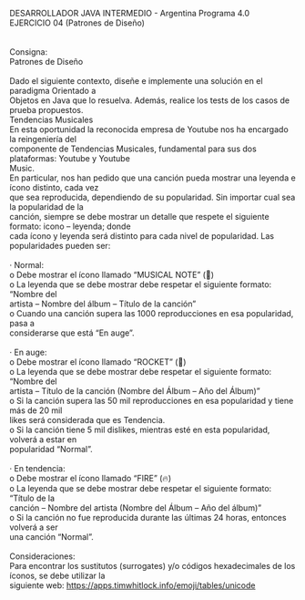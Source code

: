 DESARROLLADOR JAVA INTERMEDIO  - Argentina Programa 4.0 <br>
EJERCICIO 04 (Patrones de Diseño)<br><br>
<br>
Consigna: <br>
Patrones de Diseño<br><br>
Dado el siguiente contexto, diseñe e implemente una solución en el paradigma Orientado a<br>
Objetos en Java que lo resuelva. Además, realice los tests de los casos de prueba propuestos.<br>
Tendencias Musicales<br>
En esta oportunidad la reconocida empresa de Youtube nos ha encargado la reingeniería del<br>
componente de Tendencias Musicales, fundamental para sus dos plataformas: Youtube y Youtube<br>
Music.<br>
En particular, nos han pedido que una canción pueda mostrar una leyenda e ícono distinto, cada vez<br>
que sea reproducida, dependiendo de su popularidad. Sin importar cual sea la popularidad de la<br>
canción, siempre se debe mostrar un detalle que respete el siguiente formato: icono – leyenda; donde<br>
cada ícono y leyenda será distinto para cada nivel de popularidad. Las popularidades pueden ser:<br><br>
· Normal:<br>
o Debe mostrar el ícono llamado “MUSICAL NOTE” (🎵)<br>
o La leyenda que se debe mostrar debe respetar el siguiente formato: “Nombre del<br>
artista – Nombre del álbum – Título de la canción”<br>
o Cuando una canción supera las 1000 reproducciones en esa popularidad, pasa a<br>
considerarse que está “En auge”.<br><br>
· En auge:<br>
o Debe mostrar el ícono llamado “ROCKET” (🚀)<br>
o La leyenda que se debe mostrar debe respetar el siguiente formato: “Nombre del<br>
artista – Título de la canción (Nombre del Álbum – Año del Álbum)”<br>
o Si la canción supera las 50 mil reproducciones en esa popularidad y tiene más de 20 mil<br>
likes será considerada que es Tendencia.<br>
o Si la canción tiene 5 mil dislikes, mientras esté en esta popularidad, volverá a estar en<br>
popularidad “Normal”.<br><br>
· En tendencia:<br>
o Debe mostrar el ícono llamado “FIRE” (🔥)<br>
o La leyenda que se debe mostrar debe respetar el siguiente formato: “Título de la<br>
canción – Nombre del artista (Nombre del Álbum – Año del álbum)”<br>
o Si la canción no fue reproducida durante las últimas 24 horas, entonces volverá a ser<br>
una canción “Normal”.<br><br>
Consideraciones:<br>
Para encontrar los sustitutos (surrogates) y/o códigos hexadecimales de los íconos, se debe utilizar la<br>
siguiente web: https://apps.timwhitlock.info/emoji/tables/unicode
